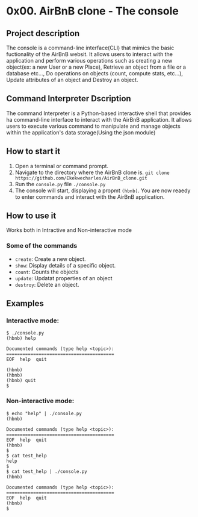 # 0x00. AirBnB clone - The console

## Project description
The console is a command-line interface(CLI) that mimics the basic fuctionality of the AirBnB websit. It allows users to interact with the application and perform various operations such as creating a new object(ex: a new User or a new Place), Retrieve an object from a file or a database etc…, Do operations on objects (count, compute stats, etc…), Update attributes of an object and Destroy an object.

## Command Interpreter Dscription
The command Interpreter is a Python-based interactive shell that provides ha command-line interface to interact with the AirBnB application. It allows users to execute various command to manipulate and manage objects within the application's data storage(Using the json module)

## How to start it
1. Open a terminal or command prompt.
2. Navigate to the directory where the AirBnB clone is. ```git clone https://github.com/Ekekwecharles/AirBnB_clone.git```
3. Run the `console.py` file
```./console.py```
4. The console will start, displaying a propmt `(hbnb)`. You are now reaedy to enter commands and interact with the AirBnB application.

## How to use it
Works both in Intractive and Non-interactive mode
### Some of the commands
- `create`: Create a new object.
- `show`: Display details of a specific object.
- `count`: Counts the objects
- `update`: Updatat properties of an object
- `destroy`: Delete an object.

## Examples
### Interactive mode:
```
$ ./console.py
(hbnb) help

Documented commands (type help <topic>):
========================================
EOF  help  quit

(hbnb) 
(hbnb) 
(hbnb) quit
$
```

### Non-interactive mode:
```
$ echo "help" | ./console.py
(hbnb)

Documented commands (type help <topic>):
========================================
EOF  help  quit
(hbnb) 
$
$ cat test_help
help
$
$ cat test_help | ./console.py
(hbnb)

Documented commands (type help <topic>):
========================================
EOF  help  quit
(hbnb) 
$ 
```
